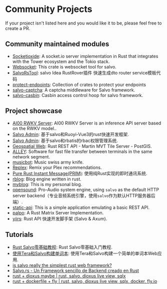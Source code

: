 # Community Projects

If your project isn't listed here and you would like it to be, please feel free to create a PR.

## Community maintained modules

- [Socketioxide](https://github.com/Totodore/socketioxide): A socket.io server implementation in Rust that integrates with the Tower ecosystem and the Tokio stack.
- [Websocket](https://gitee.com/hubert22/salvo-websocket): This crate is websocket tool for salvo.
- [SalvoRsTool](https://github.com/mdddj/SalvoRsTool): salvo Idea RustRover插件 快速生成dto router service模板代码
- [protect-endpoints](https://github.com/DDtKey/protect-endpoints): Collection of crates to protect your endpoints
- [salvo-captcha](https://git.4rs.nl/awiteb/salvo-captcha): A captcha middleware for Salvo framework.
- [salvo-casbin](https://github.com/casbin-rs/salvo-casbin): Casbin access control hoop for salvo framework.

## Project showcase

- [AI00 RWKV Server](https://github.com/Ai00-X/ai00_server): AI00 RWKV Server is an inference API server based on the RWKV model..
- [Salvo Admin](https://github.com/lyqgit/salvo-admin): 基于salvo和Ruoyi-Vue3的rust快速开发框架.
- [Salvo Admin](https://github.com/feihua/salvo-admin): 基于salvo和rbatis的rbac权限管理系统.
- [Geospatial Web](https://gitlab.com/geospatialweb/rust-mvt-postgis): Rust REST API - Martin MVT Tile Server - PostGIS.
- [ALLEY](https://github.com/alley-rs/alley-transfer): Software for fast file transfer between terminals in the same network segment.
- [musicbot](https://github.com/AdrienPensart/musicbot): Music swiss army knife.
- [Replex](https://github.com/lostb1t/replex): Remix your Plex recommendations.
- [Pure Rust Instant Message(PRIM)](https://github.com/SuanCaiYv/prim): 使用纯Rust实现的即时通讯系统.
- [rblog](https://github.com/prabirshrestha/rblog): Blog engine written in rust.
- [myblog](https://github.com/driftluo/myblog): This is my personal blog.
- [opensound](https://github.com/opensound-org/opensound): Pro-Audio system engine, using `salvo` as the default HTTP server backend（专业音频系统引擎，使用`salvo`作为默认HTTP服务器后端）.
- [static-api](https://github.com/josejachuf/static-api-rs): This is a simple application emulating a basic REST API.
- [palpo](https://github.com/palpo-matrix-server/palpo): A Rust Matrix Server Implementation.
- [yiirs](https://github.com/shenghui0779/yiirs): Rust API 快速开发脚手架 (Salvo & Axum).

## Tutorials
- [Rust Salvo零基础教程](https://www.bilibili.com/video/BV1FS421N71D/): Rust Salvo零基础入门教程.
- [使用Tera和Salvo构建单词本](https://www.bilibili.com/video/BV1Kg411b75s): 使用Tera和Salvo构建一个简单的单词本Web应用.
- [is salvo really the simplest rust web framework?](https://www.youtube.com/watch?v=tf9x97eTcpk)
- [Salvo.rs - Un Framework sencillo de Backend creado en Rust](https://www.youtube.com/watch?v=HlVf4mE8V9s)
- [rust + dioxus maybe | rust, salvo, dioxus live view, sqlx](https://www.youtube.com/watch?v=_j9tNhWbp8g)
- [rust + dockerfile + fly | rust, salvo, dioxus live view, sqlx, docker, fly.io](https://www.youtube.com/watch?v=IuyQxpbxjb8)
